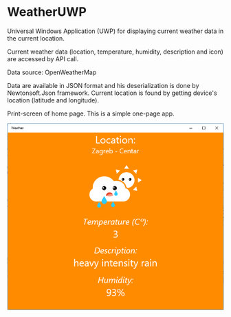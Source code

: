 # WeatherUWP

Universal Windows Application (UWP) for displaying current weather data in the current location.

Current weather data (location, temperature, humidity, description and icon) are accessed by API call.

Data source: OpenWeatherMap

Data are available in JSON format and his deserialization is done by Newtonsoft.Json framework.
Current location is found by getting device's location (latitude and longitude).

Print-screen of home page. This is a simple one-page app.

![alt text](https://github.com/SuzanaMajcunic/WeatherUWP/blob/master/Home_screen.PNG?raw=true "Title")
